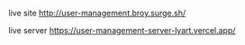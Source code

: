 
live site
http://user-management.broy.surge.sh/

live server
https://user-management-server-lyart.vercel.app/
